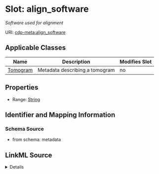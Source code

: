# Slot: align_software


_Software used for alignment_



URI: [cdp-meta:align_software](metadataalign_software)



<!-- no inheritance hierarchy -->




## Applicable Classes

| Name | Description | Modifies Slot |
| --- | --- | --- |
[Tomogram](Tomogram.md) | Metadata describing a tomogram |  no  |







## Properties

* Range: [String](String.md)





## Identifier and Mapping Information







### Schema Source


* from schema: metadata




## LinkML Source

<details>
```yaml
name: align_software
description: Software used for alignment
from_schema: metadata
exact_mappings:
- cdp-common:tomogram_align_software
rank: 1000
alias: align_software
owner: Tomogram
domain_of:
- Tomogram
range: string
inlined: true
inlined_as_list: true

```
</details>
